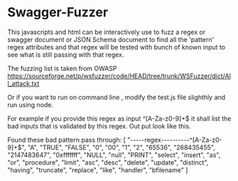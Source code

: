 # Swagger-Fuzzer

This javascripts and html can be interactively use to fuzz a regex or swagger document or JSON Schema document to find all the 'pattern' regex attributes and that regex will be tested with bunch of known input to see what is still passing with that regex.

The fuzzing list is taken from OWASP https://sourceforge.net/p/wsfuzzer/code/HEAD/tree/trunk/WSFuzzer/dict/All_attack.txt

Or if you want to run on command line , modify the test.js file slighthly and run using node.

For example if you provide this regex as input ^[A-Za-z0-9]+$ it shall list the bad inputs that is validated by this regex. Out put look like this.

Found these bad pattern pass through: [ "-----regex----------^[A-Za-z0-9]+$", "A", "TRUE", "FALSE", "0", "00", "1", "2", "65536", "268435455", "2147483647", "0xfffffff", "NULL", "null", "PRINT", "select", "insert", "as", "or", "procedure", "limit", "asc", "desc", "delete", "update", "distinct", "having", "truncate", "replace", "like", "handler", "bfilename" ]

